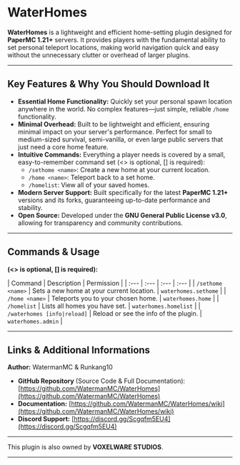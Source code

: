 # WaterHomes

**WaterHomes** is a lightweight and efficient home-setting plugin designed for **PaperMC 1.21+** servers. It provides players with the fundamental ability to set personal teleport locations, making world navigation quick and easy without the unnecessary clutter or overhead of larger plugins.

---

## Key Features & Why You Should Download It

* **Essential Home Functionality:** Quickly set your personal spawn location anywhere in the world. No complex features—just simple, reliable `/home` functionality.
* **Minimal Overhead:** Built to be lightweight and efficient, ensuring minimal impact on your server's performance. Perfect for small to medium-sized survival, semi-vanilla, or even large public servers that just need a core home feature.
* **Intuitive Commands:** Everything a player needs is covered by a small, easy-to-remember command set (<> is optional, [] is required):
    * `/sethome <name>`: Create a new home at your current location.
    * `/home <name>`: Teleport back to a set home.
    * `/homelist`: View all of your saved homes.
* **Modern Server Support:** Built specifically for the latest **PaperMC 1.21+** versions and its forks, guaranteeing up-to-date performance and stability.
* **Open Source:** Developed under the **GNU General Public License v3.0**, allowing for transparency and community contributions.

---

## Commands & Usage
**(<> is optional, [] is required):**

| Command | Description | Permission |
| :--- | :--- | :--- | :--- |
| `/sethome <name>` | Sets a new home at your current location. | `waterhomes.sethome` |
| `/home <name>` | Teleports you to your chosen home. | `waterhomes.home` |
| `/homelist` | Lists all homes you have set. | `waterhomes.homelist` |
| `/waterhomes [info|reload]` | Reload or see the info of the plugin. | `waterhomes.admin` |

---

## Links & Additional Informations

**Author:** WatermanMC & Runkang10

* **GitHub Repository** (Source Code & Full Documentation): [https://github.com/WatermanMC/WaterHomes](https://github.com/WatermanMC/WaterHomes)
* **Documentation:** [https://github.com/WatermanMC/WaterHomes/wiki](https://github.com/WatermanMC/WaterHomes/wiki)
* **Discord Support:** [https://discord.gg/Scgqfm5EU4](https://discord.gg/Scgqfm5EU4)

***

This plugin is also owned by **VOXELWARE STUDIOS**.

***
